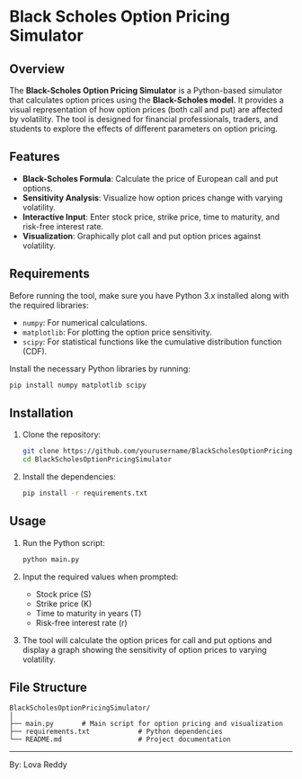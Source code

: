 # Black Scholes Option Pricing Simulator

## Overview

The **Black-Scholes Option Pricing Simulator** is a Python-based simulator that calculates option prices using the **Black-Scholes model**. It provides a visual representation of how option prices (both call and put) are affected by volatility. The tool is designed for financial professionals, traders, and students to explore the effects of different parameters on option pricing.

## Features

- **Black-Scholes Formula**: Calculate the price of European call and put options.
- **Sensitivity Analysis**: Visualize how option prices change with varying volatility.
- **Interactive Input**: Enter stock price, strike price, time to maturity, and risk-free interest rate.
- **Visualization**: Graphically plot call and put option prices against volatility.

## Requirements

Before running the tool, make sure you have Python 3.x installed along with the required libraries:

- `numpy`: For numerical calculations.
- `matplotlib`: For plotting the option price sensitivity.
- `scipy`: For statistical functions like the cumulative distribution function (CDF).

Install the necessary Python libraries by running:

```bash
pip install numpy matplotlib scipy
```

## Installation

1. Clone the repository:
   ```bash
   git clone https://github.com/yourusername/BlackScholesOptionPricingSimulator.git
   cd BlackScholesOptionPricingSimulator
   ```

2. Install the dependencies:
   ```bash
   pip install -r requirements.txt
   ```

## Usage

1. Run the Python script:

   ```bash
   python main.py
   ```

2. Input the required values when prompted:
   - Stock price (S)
   - Strike price (K)
   - Time to maturity in years (T)
   - Risk-free interest rate (r)

3. The tool will calculate the option prices for call and put options and display a graph showing the sensitivity of option prices to varying volatility.

## File Structure

```
BlackScholesOptionPricingSimulator/
│
├── main.py       # Main script for option pricing and visualization
├── requirements.txt            # Python dependencies
└── README.md                   # Project documentation
```

---

By: Lova Reddy
